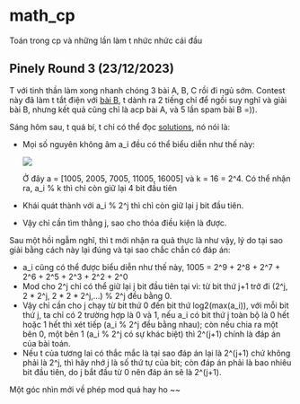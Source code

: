 # math_cp
Toán trong cp và những lần làm t nhức nhức cái đầu 

## Pinely Round 3 (23/12/2023)
T với tinh thần làm xong nhanh chóng 3 bài A, B, C rồi đi ngủ sớm. Contest này đã làm t tắt điện với [bài B](https://codeforces.com/problemset/problem/1909/B), t dành ra 2 tiếng chỉ để ngồi suy nghĩ và giải bài B, nhưng kết quả cũng chỉ là acp bài A, và 5 lần spam bài B =)).  
  
Sáng hôm sau, t quá bí, t chỉ có thể đọc [solutions](https://codeforces.com/blog/entry/123584), nó nói là:
- Mọi số nguyên không âm a_i đều có thể biểu diễn như thế này:
    
  ![](https://codeforces.com/predownloaded/04/d4/04d40ed602b2fa79759cb44fa5c66a3c954fa123.png)

  Ở đây a = [1005, 2005, 7005, 11005, 16005] và k = 16 = 2^4. Có thể nhận ra, a_i % k thì chỉ còn giữ lại 4 bit đầu tiên
- Khái quát thành với a_i % 2^j thì chỉ còn giữ lại j bit đầu tiên.
- Vậy chỉ cần tìm thằng j, sao cho thỏa điều kiện là được.

Sau một hồi ngẫm nghĩ, thì t mới nhận ra quả thực là như vậy, lý do tại sao giải bằng cách này lại đúng và tại sao chắc chắn có đáp án:
- a_i cũng có thể được biểu diễn như thế này, 1005 = 2^9 + 2^8 + 2^7 + 2^6 + 2^5 + 2^3 + 2^2 + 2^0
- Mod cho 2^j chỉ có thể giữ lại j bit đầu tiên tại vì: từ bit thứ j+1 trở đi (2^j, 2 * 2^j, 2 * 2 * 2^j,...) % 2^j đều bằng 0. 
- Vậy chỉ cần cho j chạy từ bit thứ 0 đến bit thứ log2(max(a_i)), với mỗi bit thứ j, ta chỉ có 2 trường hợp là 0 và 1, nếu a_i có bit thứ j toàn bộ là 0 hết hoặc 1 hết thì xét tiếp (a_i % 2^j đều bằng nhau); còn nếu chia ra một bên 0, một bên 1 (a_i % 2^j có sự khác biệt) thì 2^(j+1) chính là đáp án của bài toán.
- Nếu t của tương lai có thắc mắc là tại sao đáp án lại là 2^(j+1) chứ không phải là 2^j, thì hãy nhớ j là số thứ tự của bit; còn đáp án phải là bao nhiêu bit đầu tiên, do j bắt đầu từ 0 nên đáp án sẽ là 2^(j+1).

Một góc nhìn mới về phép mod quá hay ho ~~
